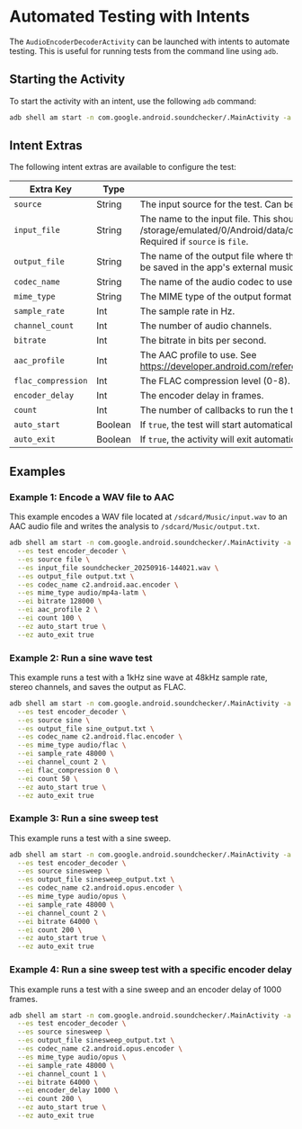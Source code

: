 # Automated Testing with Intents

The `AudioEncoderDecoderActivity` can be launched with intents to automate testing. This is useful for running tests from the command line using `adb`.

## Starting the Activity

To start the activity with an intent, use the following `adb` command:

```bash
adb shell am start -n com.google.android.soundchecker/.MainActivity -a android.intent.action.VIEW --es test encoder_decoder [options]
```

## Intent Extras

The following intent extras are available to configure the test:

| Extra Key | Type | Description |
|---|---|---|
| `source` | String | The input source for the test. Can be `file`, `sine`, or `sinesweep`. |
| `input_file` | String | The name to the input file. This should be in the /storage/emulated/0/Android/data/com.google.android.soundchecker/files/Music directory. Required if `source` is `file`. |
| `output_file` | String | The name of the output file where the results of each callback will be written. This file will be saved in the app's external music directory. |
| `codec_name` | String | The name of the audio codec to use (e.g., `c2.android.aac.encoder`). |
| `mime_type` | String | The MIME type of the output format (e.g., `audio/mp4a-latm`). |
| `sample_rate` | Int | The sample rate in Hz. |
| `channel_count` | Int | The number of audio channels. |
| `bitrate` | Int | The bitrate in bits per second. |
| `aac_profile` | Int | The AAC profile to use. See https://developer.android.com/reference/android/media/MediaCodecInfo.CodecProfileLevel |
| `flac_compression` | Int | The FLAC compression level (0-8). |
| `encoder_delay` | Int | The encoder delay in frames. |
| `count` | Int | The number of callbacks to run the test for. The test will stop after this many callbacks. |
| `auto_start` | Boolean | If `true`, the test will start automatically when the activity is launched. |
| `auto_exit` | Boolean | If `true`, the activity will exit automatically after the test is finished. |

## Examples

### Example 1: Encode a WAV file to AAC

This example encodes a WAV file located at `/sdcard/Music/input.wav` to an AAC audio file and writes the analysis to `/sdcard/Music/output.txt`.

```bash
adb shell am start -n com.google.android.soundchecker/.MainActivity -a android.intent.action.VIEW \
  --es test encoder_decoder \
  --es source file \
  --es input_file soundchecker_20250916-144021.wav \
  --es output_file output.txt \
  --es codec_name c2.android.aac.encoder \
  --es mime_type audio/mp4a-latm \
  --ei bitrate 128000 \
  --ei aac_profile 2 \
  --ei count 100 \
  --ez auto_start true \
  --ez auto_exit true
```

### Example 2: Run a sine wave test

This example runs a test with a 1kHz sine wave at 48kHz sample rate, stereo channels, and saves the output as FLAC.

```bash
adb shell am start -n com.google.android.soundchecker/.MainActivity -a android.intent.action.VIEW \
  --es test encoder_decoder \
  --es source sine \
  --es output_file sine_output.txt \
  --es codec_name c2.android.flac.encoder \
  --es mime_type audio/flac \
  --ei sample_rate 48000 \
  --ei channel_count 2 \
  --ei flac_compression 0 \
  --ei count 50 \
  --ez auto_start true \
  --ez auto_exit true
```

### Example 3: Run a sine sweep test

This example runs a test with a sine sweep.

```bash
adb shell am start -n com.google.android.soundchecker/.MainActivity -a android.intent.action.VIEW \
  --es test encoder_decoder \
  --es source sinesweep \
  --es output_file sinesweep_output.txt \
  --es codec_name c2.android.opus.encoder \
  --es mime_type audio/opus \
  --ei sample_rate 48000 \
  --ei channel_count 2 \
  --ei bitrate 64000 \
  --ei count 200 \
  --ez auto_start true \
  --ez auto_exit true
```

### Example 4: Run a sine sweep test with a specific encoder delay

This example runs a test with a sine sweep and an encoder delay of 1000 frames.

```bash
adb shell am start -n com.google.android.soundchecker/.MainActivity -a android.intent.action.VIEW \
  --es test encoder_decoder \
  --es source sinesweep \
  --es output_file sinesweep_output.txt \
  --es codec_name c2.android.opus.encoder \
  --es mime_type audio/opus \
  --ei sample_rate 48000 \
  --ei channel_count 1 \
  --ei bitrate 64000 \
  --ei encoder_delay 1000 \
  --ei count 200 \
  --ez auto_start true \
  --ez auto_exit true
```